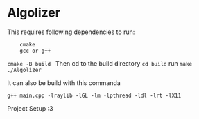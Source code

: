 # Algolizer
This requires following dependencies to run:
```raylib
    cmake
    gcc or g++
```

```cmake -B build ```
Then cd to the build directory
```cd build```
run 
```make```
```./Algolizer```

It can also be build with this commanda

```g++ main.cpp -lraylib -lGL -lm -lpthread -ldl -lrt -lX11```

Project Setup :3
